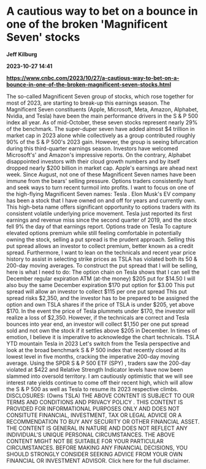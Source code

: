 # A cautious way to bet on a bounce in one of the broken 'Magnificent Seven' stocks
**Jeff Kilburg**

**2023-10-27 14:41**

**https://www.cnbc.com/2023/10/27/a-cautious-way-to-bet-on-a-bounce-in-one-of-the-broken-magnificent-seven-stocks.html**

The so-called Magnificent Seven group of stocks, which rose together for most of 2023, are starting to break-up this earnings season. The Magnificent Seven constituents (Apple, Microsoft, Meta, Amazon, Alphabet, Nvidia, and Tesla) have been the main performance drivers in the S & P 500 index all year. As of mid-October, these seven stocks represent nearly 29% of the benchmark. The super-duper seven have added almost $4 trillion in market cap in 2023 alone while collectively as a group contributed roughly 90% of the S & P 500's 2023 gain. However, the group is seeing bifurcation during this third-quarter earnings season. Investors have welcomed Microsoft's' and Amazon's impressive reports. On the contrary, Alphabet disappointed investors with their cloud growth numbers and by itself dropped nearly $200 billion in market cap. Apple's earnings are ahead next week. Since August, not one of these Magnificent Seven names have been immune from the bears' selling pressure. Options traders consistently hunt and seek ways to turn recent turmoil into profits. I want to focus on one of the high-flying Magnificent Seven names: Tesla . Elon Musk's EV company has been a stock that I have owned on and off for years and currently own. This high-beta name offers significant opportunity to options traders with its consistent volatile underlying price movement. Tesla just reported its first earnings and revenue miss since the second quarter of 2019, and the stock fell 9% the day of that earnings report. Options trade on Tesla To capture elevated options premium while still feeling comfortable in potentially owning the stock, selling a put spread is the prudent approach. Selling this put spread allows an investor to collect premium, better known as a credit spread. Furthermore, I want to lean on the technicals and recent year price history to assist in selecting strike prices as TSLA has violated both its 50 & 200-day moving averages. To construct the put spread that I will be selling, here is what I need to do: The option chain on Tesla shows that I can sell the December regular expiration ATM (at-the money) $205 put for $14.50 I will also buy the same December expiration $170 put option for $3.00 This put spread will allow an investor to collect $115 per one put spread This put spread risks $2,350, and the investor has to be prepared to be assigned the option and own TSLA shares if the price of TSLA is under $205, yet above $170. In the event the price of Tesla plummets under $170, the investor will realize a loss of $2,350. However, if the technicals are correct and Tesla bounces into year end, an investor will collect $1,150 per one put spread sold and not own the stock if it settles above $205 in December. In times of emotion, I believe it is imperative to acknowledge the chart technicals. TSLA YTD mountain Tesla in 2023 Let's switch from the Tesla perspective and look at the broad benchmark S & P 500 index that recently closed at its lowest level in five months, cracking the imperative 200-day moving average. Using the SPDR S & P 500 ETF (SPY) , traders saw the 200-day violated at $422 and Relative Strength Indicator levels have now been slammed into oversold territory. I am cautiously optimistic that we will see interest rate yields continue to come off their recent high, which will allow the S & P 500 as well as Tesla to resume its 2023 respective climbs. DISCLOSURES: (Owns TSLA) THE ABOVE CONTENT IS SUBJECT TO OUR TERMS AND CONDITIONS AND PRIVACY POLICY . THIS CONTENT IS PROVIDED FOR INFORMATIONAL PURPOSES ONLY AND DOES NOT CONSITUTE FINANCIAL, INVESTMENT, TAX OR LEGAL ADVICE OR A RECOMMENDATION TO BUY ANY SECURITY OR OTHER FINANCIAL ASSET. THE CONTENT IS GENERAL IN NATURE AND DOES NOT REFLECT ANY INDIVIDUAL'S UNIQUE PERSONAL CIRCUMSTANCES. THE ABOVE CONTENT MIGHT NOT BE SUITABLE FOR YOUR PARTICULAR CIRCUMSTANCES. BEFORE MAKING ANY FINANCIAL DECISIONS, YOU SHOULD STRONGLY CONSIDER SEEKING ADVICE FROM YOUR OWN FINANCIAL OR INVESTMENT ADVISOR. Click here for the full disclaimer.